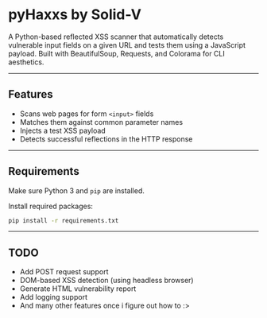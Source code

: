 #  pyHaxxs by Solid-V

A Python-based reflected XSS scanner that automatically detects vulnerable input fields on a given URL and tests them using a JavaScript payload. Built with BeautifulSoup, Requests, and Colorama for CLI aesthetics.

---

##  Features

- Scans web pages for form `<input>` fields
- Matches them against common parameter names
- Injects a test XSS payload
- Detects successful reflections in the HTTP response

---

##  Requirements

Make sure Python 3 and `pip` are installed.

Install required packages:

```bash
pip install -r requirements.txt
```

---

## TODO
 - Add POST request support
 - DOM-based XSS detection (using headless browser)
 - Generate HTML vulnerability report
 - Add logging support
 - And many other features once i figure out how to :>
